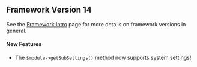 ## Framework Version 14

See the [Framework Intro](README.md) page for more details on framework versions in general.

#### New Features

- The `$module->getSubSettings()` method now supports system settings!